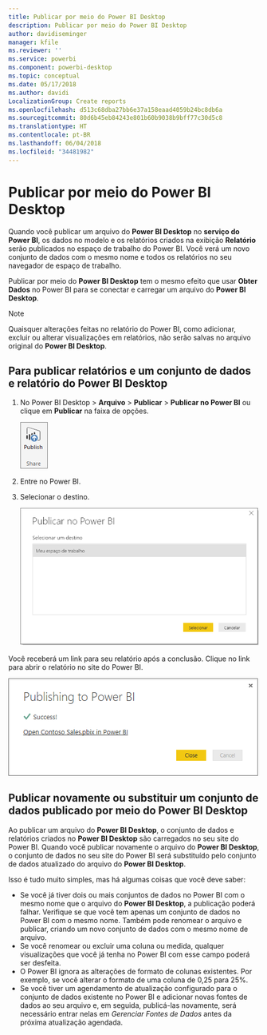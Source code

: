 ```yaml
---
title: Publicar por meio do Power BI Desktop
description: Publicar por meio do Power BI Desktop
author: davidiseminger
manager: kfile
ms.reviewer: ''
ms.service: powerbi
ms.component: powerbi-desktop
ms.topic: conceptual
ms.date: 05/17/2018
ms.author: davidi
LocalizationGroup: Create reports
ms.openlocfilehash: d513c68dba27bb6e37a158eaad4059b24bc8db6a
ms.sourcegitcommit: 80d6b45eb84243e801b60b9038b9bff77c30d5c8
ms.translationtype: HT
ms.contentlocale: pt-BR
ms.lasthandoff: 06/04/2018
ms.locfileid: "34481982"
---
```

# <a name="publish-from-power-bi-desktop"></a>Publicar por meio do Power BI Desktop
Quando você publicar um arquivo do **Power BI Desktop** no **serviço do Power BI**, os dados no modelo e os relatórios criados na exibição **Relatório** serão publicados no espaço de trabalho do Power BI. Você verá um novo conjunto de dados com o mesmo nome e todos os relatórios no seu navegador de espaço de trabalho.

Publicar por meio do **Power BI Desktop** tem o mesmo efeito que usar **Obter Dados** no Power BI para se conectar e carregar um arquivo do **Power BI Desktop**.

> [!NOTE]
> Quaisquer alterações feitas no relatório do Power BI, como adicionar, excluir ou alterar visualizações em relatórios, não serão salvas no arquivo original do **Power BI Desktop**.
> 
> 

## <a name="to-publish-a-power-bi-desktop-dataset-and-reports"></a>Para publicar relatórios e um conjunto de dados e relatório do Power BI Desktop
1. No Power BI Desktop \> **Arquivo** \> **Publicar** \> **Publicar no Power BI** ou clique em **Publicar** na faixa de opções.  

   ![Botão Publicar](media/desktop-upload-desktop-files/pbid_publish_publishbutton.png)

2. Entre no Power BI.
3. Selecionar o destino.

   ![Selecione Publicar destino](media/desktop-upload-desktop-files/pbid_publish_select_destination.png)

Você receberá um link para seu relatório após a conclusão. Clique no link para abrir o relatório no site do Power BI.

![Caixa de diálogo de Publicação bem-sucedida](media/desktop-upload-desktop-files/pbid_publish_success.png)

## <a name="re-publish-or-replace-a-dataset-published-from-power-bi-desktop"></a>Publicar novamente ou substituir um conjunto de dados publicado por meio do Power BI Desktop
Ao publicar um arquivo do **Power BI Desktop**, o conjunto de dados e relatórios criados no **Power BI Desktop** são carregados no seu site do Power BI. Quando você publicar novamente o arquivo do **Power BI Desktop**, o conjunto de dados no seu site do Power BI será substituído pelo conjunto de dados atualizado do arquivo do **Power BI Desktop**.

Isso é tudo muito simples, mas há algumas coisas que você deve saber:

* Se você já tiver dois ou mais conjuntos de dados no Power BI com o mesmo nome que o arquivo do **Power BI Desktop**, a publicação poderá falhar. Verifique se que você tem apenas um conjunto de dados no Power BI com o mesmo nome. Também pode renomear o arquivo e publicar, criando um novo conjunto de dados com o mesmo nome de arquivo.
* Se você renomear ou excluir uma coluna ou medida, qualquer visualizações que você já tenha no Power BI com esse campo poderá ser desfeita. 
* O Power BI ignora as alterações de formato de colunas existentes. Por exemplo, se você alterar o formato de uma coluna de 0,25 para 25%.
* Se você tiver um agendamento de atualização configurado para o conjunto de dados existente no Power BI e adicionar novas fontes de dados ao seu arquivo e, em seguida, publicá-las novamente, será necessário entrar nelas em *Gerenciar Fontes de Dados* antes da próxima atualização agendada.


